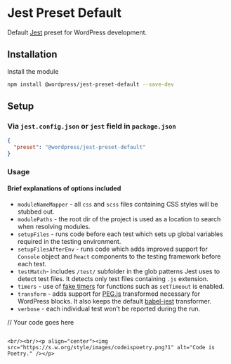 # Jest Preset Default

Default [Jest](https://jestjs.io/) preset for WordPress development.

## Installation

Install the module

```bash
npm install @wordpress/jest-preset-default --save-dev
```

## Setup

### Via `jest.config.json` or `jest` field in `package.json`

```json
{
  "preset": "@wordpress/jest-preset-default"
}
```

### Usage

#### Brief explanations of options included

* `moduleNameMapper` - all `css` and `scss` files containing CSS styles will be stubbed out.
* `modulePaths` - the root dir of the project is used as a location to search when resolving modules.
* `setupFiles` - runs code before each test which sets up global variables required in the testing environment.
* `setupFilesAfterEnv` - runs code which adds improved support for `Console` object and `React` components to the testing framework before each test.
* `testMatch`- includes `/test/` subfolder in the glob patterns Jest uses to detect test files. It detects only test files containing `.js` extension.
* `timers` - use of [fake timers](https://jestjs.io/docs/en/timer-mocks.html) for functions such as `setTimeout` is enabled.
* `transform` - adds support for [PEG.js]( https://github.com/pegjs/pegjs#javascript-api) transformed necessary for WordPress blocks. It also keeps the default [babel-jest](https://github.com/facebook/jest/tree/master/packages/babel-jest) transformer.
* `verbose` - each individual test won't be reported during the run.

// Your code goes here
```

<br/><br/><p align="center"><img src="https://s.w.org/style/images/codeispoetry.png?1" alt="Code is Poetry." /></p>
